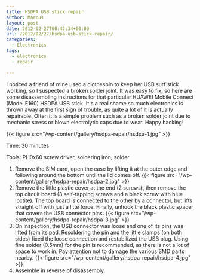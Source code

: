 ```yaml
---
title: HSDPA USB stick repair
author: Marcus
layout: post
date: 2012-02-27T00:42:34+00:00
url: /2012/02/27/hsdpa-usb-stick-repair/
categories:
  - Electronics
tags:
  - electronics
  - repair

---
```

I noticed a friend of mine used a clothespin to keep her USB surf stick working, so I suspected a broken solder joint. It was easy to fix, so here are some disassembling instructions for that particular HUAWEI Mobile Connect (Model E160) HSDPA USB stick. It's a real shame so much electronics is thrown away at the first sign of trouble, as quite a lot of it is actually repairable. Often it is a simple problem such as a broken solder joint due to mechanic stress or blown electrolytic caps due to wear. Happy hacking!

{{< figure src="/wp-content/gallery/hsdpa-repair/hsdpa-1.jpg" >}}

Time: 30 minutes

Tools: PH0x60 screw driver, soldering iron, solder

1. Remove the SIM card, open the case by lifting it at the outer edge and following around the bottom until the lid comes off.
{{< figure src="/wp-content/gallery/hsdpa-repair/hsdpa-2.jpg" >}}
2. Remove the little plastic cover at the end (2 screws), then remove the top circuit board (3 self-tapping screws and a black screw with blue loctite). The top board is connected to the other by a connector, but lifts straight off with just a litte force. Finally, unhook the black plastic spacer that covers the USB connector pins.
{{< figure src="/wp-content/gallery/hsdpa-repair/hsdpa-3.jpg" >}}
  3. On inspection, the USB connector was loose and one of its pins was lifted from its pad. Resoldering the pin and the little clamps (on both sides) fixed the loose connection and restabilized the USB plug. Using fine solder (0.5mm) for the pin is recommended, as there is not a lot of space to work in. Pay attention not to damage the various SMD parts nearby.
{{< figure src="/wp-content/gallery/hsdpa-repair/hsdpa-4.jpg" >}}
  4. Assemble in reverse of disassembly.